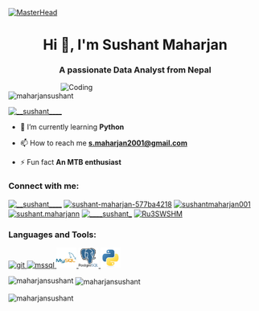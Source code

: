 [![MasterHead](https://i.pinimg.com/736x/60/e0/f3/60e0f33bb4dbe6a52ca312fc247a0d21.jpg)](https://MaharjanSushant.io)
<h1 align="center">Hi 👋, I'm Sushant Maharjan</h1>
<h3 align="center">A passionate Data Analyst from Nepal</h3>
<img align="right" alt="Coding" width="400" src="https://media1.giphy.com/media/v1.Y2lkPTc5MGI3NjExeTJoNG8xOHJhOGFkOW8xbWNveXFyNmFoZ3hzcWZzZGEyaHc5emthcSZlcD12MV9pbnRlcm5hbF9naWZfYnlfaWQmY3Q9Zw/L1R1tvI9svkIWwpVYr/giphy.gif">
<p align="left"> <img src="https://komarev.com/ghpvc/?username=maharjansushant&label=Profile%20views&color=0e75b6&style=flat" alt="maharjansushant" /> </p>

<p align="left"> <a href="https://twitter.com/__sushant____" target="blank"><img src="https://img.shields.io/twitter/follow/__sushant____?logo=twitter&style=for-the-badge" alt="__sushant____" /></a> </p>

- 🌱 I’m currently learning **Python**

- 📫 How to reach me **s.maharjan2001@gmail.com**

- ⚡ Fun fact **An MTB enthusiast**

<h3 align="left">Connect with me:</h3>
<p align="left">
<a href="https://twitter.com/__sushant____" target="blank"><img align="center" src="https://raw.githubusercontent.com/rahuldkjain/github-profile-readme-generator/master/src/images/icons/Social/twitter.svg" alt="__sushant____" height="30" width="40" /></a>
<a href="https://linkedin.com/in/sushant-maharjan-577ba4218" target="blank"><img align="center" src="https://raw.githubusercontent.com/rahuldkjain/github-profile-readme-generator/master/src/images/icons/Social/linked-in-alt.svg" alt="sushant-maharjan-577ba4218" height="30" width="40" /></a>
<a href="https://kaggle.com/sushantmaharjan001" target="blank"><img align="center" src="https://raw.githubusercontent.com/rahuldkjain/github-profile-readme-generator/master/src/images/icons/Social/kaggle.svg" alt="sushantmaharjan001" height="30" width="40" /></a>
<a href="https://fb.com/sushant.maharjann" target="blank"><img align="center" src="https://raw.githubusercontent.com/rahuldkjain/github-profile-readme-generator/master/src/images/icons/Social/facebook.svg" alt="sushant.maharjann" height="30" width="40" /></a>
<a href="https://instagram.com/____sushant_" target="blank"><img align="center" src="https://raw.githubusercontent.com/rahuldkjain/github-profile-readme-generator/master/src/images/icons/Social/instagram.svg" alt="____sushant_" height="30" width="40" /></a>
<a href="https://discord.gg/Ru3SWSHM" target="blank"><img align="center" src="https://raw.githubusercontent.com/rahuldkjain/github-profile-readme-generator/master/src/images/icons/Social/discord.svg" alt="Ru3SWSHM" height="30" width="40" /></a>
</p>

<h3 align="left">Languages and Tools:</h3>
<p align="left"> <a href="https://git-scm.com/" target="_blank" rel="noreferrer"> <img src="https://www.vectorlogo.zone/logos/git-scm/git-scm-icon.svg" alt="git" width="40" height="40"/> </a> <a href="https://www.microsoft.com/en-us/sql-server" target="_blank" rel="noreferrer"> <img src="https://www.svgrepo.com/show/303229/microsoft-sql-server-logo.svg" alt="mssql" width="40" height="40"/> </a> <a href="https://www.mysql.com/" target="_blank" rel="noreferrer"> <img src="https://raw.githubusercontent.com/devicons/devicon/master/icons/mysql/mysql-original-wordmark.svg" alt="mysql" width="40" height="40"/> </a> <a href="https://www.postgresql.org" target="_blank" rel="noreferrer"> <img src="https://raw.githubusercontent.com/devicons/devicon/master/icons/postgresql/postgresql-original-wordmark.svg" alt="postgresql" width="40" height="40"/> </a> <a href="https://www.python.org" target="_blank" rel="noreferrer"> <img src="https://raw.githubusercontent.com/devicons/devicon/master/icons/python/python-original.svg" alt="python" width="40" height="40"/> </a> </p>

<p><img align="left" src="https://github-readme-stats.vercel.app/api/top-langs?username=maharjansushant&show_icons=true&locale=en&layout=compact" alt="maharjansushant" /></p>

<p>&nbsp;<img align="center" src="https://github-readme-stats.vercel.app/api?username=maharjansushant&show_icons=true&locale=en" alt="maharjansushant" /></p>

<p><img align="center" src="https://github-readme-streak-stats.herokuapp.com/?user=maharjansushant&" alt="maharjansushant" /></p>
